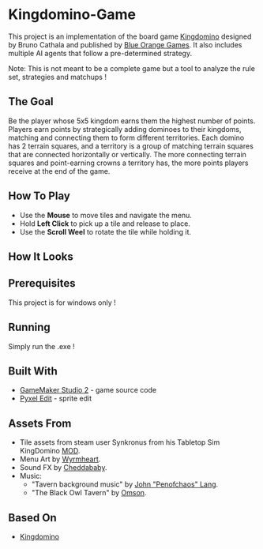 # Kingdomino-Game

This project is an implementation of the board game [Kingdomino](https://en.wikipedia.org/wiki/Kingdomino) designed by Bruno Cathala and published by [Blue Orange Games](http://www.blueorangegames.com/).
It also includes multiple AI agents that follow a pre-determined strategy.

Note:
This is not meant to be a complete game but a tool to analyze the rule set,  strategies and matchups !

## The Goal

Be the player whose 5x5 kingdom earns them the highest number of points. Players earn points by strategically adding dominoes to their kingdoms, matching and connecting them to form different territories. Each domino has 2 terrain squares, and a territory is a group of matching terrain squares that are connected horizontally or vertically. The more connecting terrain squares and point-earning crowns a territory has, the more points players receive at the end of the game. 

## How To Play

* Use the **Mouse** to move tiles and navigate the menu.
* Hold **Left Click** to pick up a tile and release to place.
* Use the **Scroll Weel** to rotate the tile while holding it.

## How It Looks


## Prerequisites

This project is for windows only !

## Running

Simply run the .exe !

## Built With

* [GameMaker Studio 2](https://www.yoyogames.com/gamemaker) - game source code
* [Pyxel Edit](http://pyxeledit.com/) - sprite edit

## Assets From

* Tile assets from steam user Synkronus from his Tabletop Sim KingDomino [MOD](https://steamcommunity.com/sharedfiles/filedetails/?id=885775850&searchtext=kingdomino).
* Menu Art by [Wyrmheart](https://opengameart.org/content/rpg-game-ui).
* Sound FX by [Cheddababy](https://freesound.org/people/Cheddababy/).
* Music:
  * "Tavern background music" by [John "Penofchaos" Lang](https://soundcloud.com/penofchaos/tavern-background-music).
  * "The Black Owl Tavern" by [Omson](https://www.newgrounds.com/audio/listen/747079).


## Based On
* [Kingdomino](https://en.wikipedia.org/wiki/Kingdomino)

